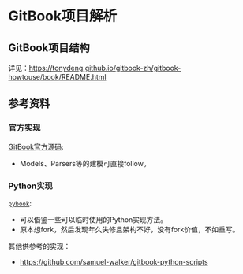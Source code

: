 # GitBook项目解析

## GitBook项目结构

详见：https://tonydeng.github.io/gitbook-zh/gitbook-howtouse/book/README.html

## 参考资料

### 官方实现

[GitBook官方源码](https://github.com/GitbookIO/gitbook/tree/master/lib):

- Models、Parsers等的建模可直接follow。

### Python实现

[`pybook`](https://github.com/bijanebrahimi/pybook):

- 可以借鉴一些可以临时使用的Python实现方法。
- 原本想fork，然后发现年久失修且架构不好，没有fork价值，不如重写。

其他供参考的实现：

- https://github.com/samuel-walker/gitbook-python-scripts